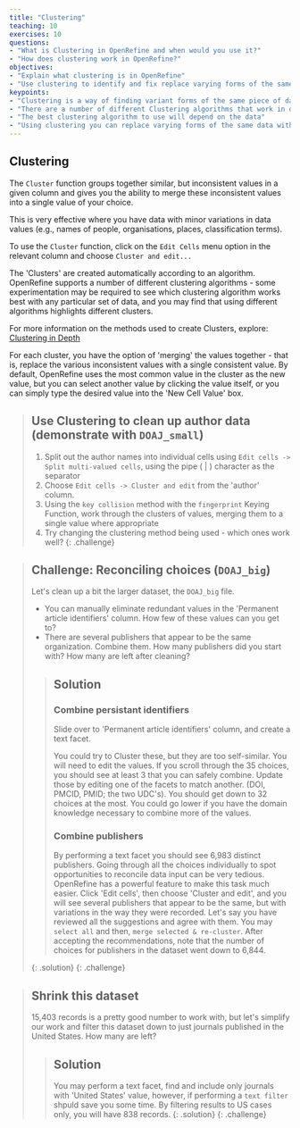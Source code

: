 ```yaml
---
title: "Clustering"
teaching: 10
exercises: 10
questions:
- "What is Clustering in OpenRefine and when would you use it?"
- "How does clustering work in OpenRefine?"
objectives:
- "Explain what clustering is in OpenRefine"
- "Use clustering to identify and fix replace varying forms of the same data with a single consistent value"
keypoints:
- "Clustering is a way of finding variant forms of the same piece of data within a dataset (e.g. different spellings of a name)"
- "There are a number of different Clustering algorithms that work in different ways and will produce different results"
- "The best clustering algorithm to use will depend on the data"
- "Using clustering you can replace varying forms of the same data with a single consistent value"
---
```


## Clustering
The `Cluster` function groups together similar, but inconsistent values in a given column and gives you the ability to merge these inconsistent values into a single value of your choice.

This is very effective where you have data with minor variations in data values (e.g., names of people, organisations, places, classification terms).

To use the `Cluster` function, click on the `Edit Cells` menu option in the relevant column and choose `Cluster and edit...`

The 'Clusters' are created automatically according to an algorithm. OpenRefine supports a number of different clustering algorithms - some experimentation may be required to see which clustering algorithm works best with any particular set of data, and you may find that using different algorithms highlights different clusters.

For more information on the methods used to create Clusters, explore: [Clustering in Depth](https://github.com/OpenRefine/OpenRefine/wiki/Clustering-In-Depth)

For each cluster, you have the option of 'merging' the values together - that is, replace the various inconsistent values with a single consistent value. By default, OpenRefine uses the most common value in the cluster as the new value, but you can select another value by clicking the value itself, or you can simply type the desired value into the 'New Cell Value' box.

>## Use Clustering to clean up author data (demonstrate with `DOAJ_small`)
>
>1. Split out the author names into individual cells using `Edit cells -> Split multi-valued cells`, using the pipe ( \| ) character as the separator
>2. Choose `Edit cells -> Cluster and edit` from the 'author' column.
>3. Using the `key collision` method with the `fingerprint` Keying Function, work through the clusters of values, merging them to a single value where appropriate
>4. Try changing the clustering method being used - which ones work well?
{: .challenge}

>## Challenge: Reconciling choices (`DOAJ_big`)
>
> Let's clean up a bit the larger dataset, the `DOAJ_big` file.
> * You can manually eliminate redundant values in the 'Permanent article identifiers' column. How few of these values can you get to?
> * There are several publishers that appear to be the same organization. Combine them. How many publishers did you start with? How many are left after cleaning?
>
> > ## Solution
> >
> > ### Combine persistant identifiers
> > 
> > Slide over to 'Permanent article identifiers' column, and create a text facet.  
> > 
> > You could try to Cluster these, but they are too self-similar. You will need to edit the values.
> > If you scroll through the 35 choices, you should see at least 3 that you can safely combine. Update those 
> > by editing one of the facets to match another. (DOI, PMCID, PMID; the two UDC's). You should 
> > get down to 32 choices at the most.  You could go lower if you have the domain knowledge necessary 
> > to combine more of the values.
> > 
> > ### Combine publishers
> > 
> > By performing a text facet you should see 6,983 distinct publishers. Going through all the choices individually to spot opportunities to reconcile data input can be very tedious. OpenRefine has a powerful feature to make this task much easier. Click 'Edit cells', then choose 'Cluster and edit', and you will see several publishers that appear to be the same, but with variations in the way they were recorded. Let's say you have reviewed all the suggestions and agree with them. You may `select all` and then, `merge selected & re-cluster`. After accepting the recommendations, note that the number of choices for publishers in the dataset went down to 6,844.
> >
> {: .solution}
{: .challenge}


>## Shrink this dataset
> 15,403 records is a pretty good number to work with, but let's simplify our work and filter this dataset down to just journals published in the United States. How many are left?
>
> > ## Solution
> >
> > You may perform a text facet, find and include only journals with 'United States' value, however, if performing a `text filter` shpuld save you some time. By filtering results to US cases only, you will have 838 records.
> {: .solution}
{: .challenge}
